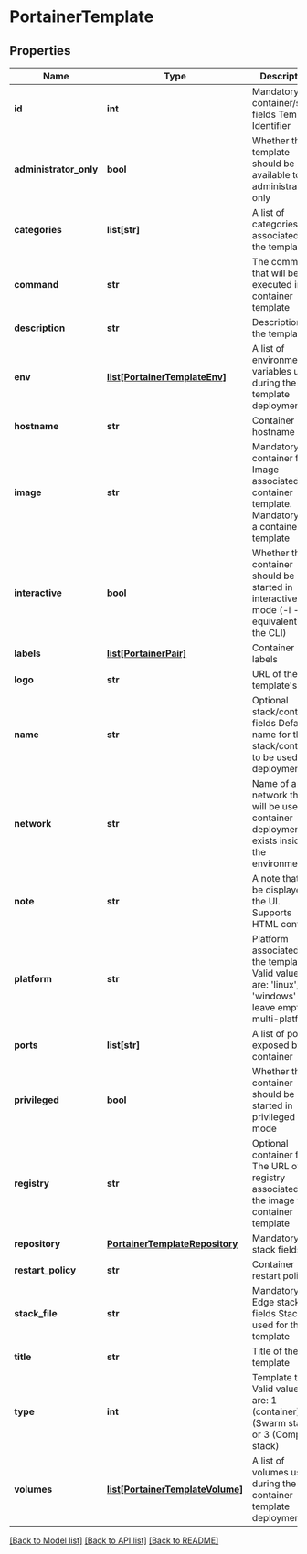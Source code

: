 # PortainerTemplate

## Properties
Name | Type | Description | Notes
------------ | ------------- | ------------- | -------------
**id** | **int** | Mandatory container/stack fields Template Identifier | [optional] 
**administrator_only** | **bool** | Whether the template should be available to administrators only | [optional] 
**categories** | **list[str]** | A list of categories associated to the template | [optional] 
**command** | **str** | The command that will be executed in a container template | [optional] 
**description** | **str** | Description of the template | [optional] 
**env** | [**list[PortainerTemplateEnv]**](PortainerTemplateEnv.md) | A list of environment variables used during the template deployment | [optional] 
**hostname** | **str** | Container hostname | [optional] 
**image** | **str** | Mandatory container fields Image associated to a container template. Mandatory for a container template | [optional] 
**interactive** | **bool** | Whether the container should be started in interactive mode (-i -t equivalent on the CLI) | [optional] 
**labels** | [**list[PortainerPair]**](PortainerPair.md) | Container labels | [optional] 
**logo** | **str** | URL of the template&#39;s logo | [optional] 
**name** | **str** | Optional stack/container fields Default name for the stack/container to be used on deployment | [optional] 
**network** | **str** | Name of a network that will be used on container deployment if it exists inside the environment | [optional] 
**note** | **str** | A note that will be displayed in the UI. Supports HTML content | [optional] 
**platform** | **str** | Platform associated to the template. Valid values are: &#39;linux&#39;, &#39;windows&#39; or leave empty for multi-platform | [optional] 
**ports** | **list[str]** | A list of ports exposed by the container | [optional] 
**privileged** | **bool** | Whether the container should be started in privileged mode | [optional] 
**registry** | **str** | Optional container fields The URL of a registry associated to the image for a container template | [optional] 
**repository** | [**PortainerTemplateRepository**](PortainerTemplateRepository.md) | Mandatory stack fields | [optional] 
**restart_policy** | **str** | Container restart policy | [optional] 
**stack_file** | **str** | Mandatory Edge stack fields Stack file used for this template | [optional] 
**title** | **str** | Title of the template | [optional] 
**type** | **int** | Template type. Valid values are: 1 (container), 2 (Swarm stack) or 3 (Compose stack) | [optional] 
**volumes** | [**list[PortainerTemplateVolume]**](PortainerTemplateVolume.md) | A list of volumes used during the container template deployment | [optional] 

[[Back to Model list]](../README.md#documentation-for-models) [[Back to API list]](../README.md#documentation-for-api-endpoints) [[Back to README]](../README.md)


